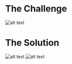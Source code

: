 <h1>The Challenge</h1>

![alt text](https://github.com/itismuzak/picoCTF-2022-writeups/blob/main/Operation%20Orchid/FUIgVLBWUAE8Wof.jpg)
<h1>The Solution</h1>

![alt text](https://github.com/itismuzak/picoCTF-2022-writeups/blob/main/Operation%20Orchid/FUIgYkGWQAI2hZG.jpg)
![alt text](https://github.com/itismuzak/picoCTF-2022-writeups/blob/main/Operation%20Orchid/FUIgZQ7XoAAeVTf.jpg)
